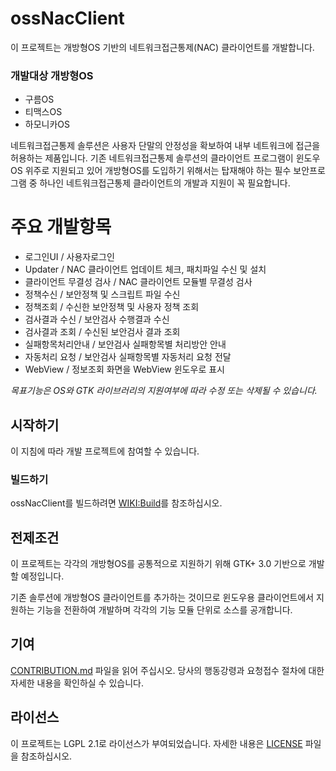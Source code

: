 # ossNacClient
이  프로젝트는  개방형OS 기반의 네트워크접근통제(NAC) 클라이언트를  개발합니다.
### 개발대상 개방형OS
* 구름OS
* 티맥스OS
* 하모니카OS

네트워크접근통제 솔루션은 사용자 단말의 안정성을 확보하여 내부 네트워크에 접근을 허용하는 제품입니다. 
기존  네트워크접근통제 솔루션의  클라이언트  프로그램이  윈도우OS 위주로  지원되고  있어  개방형OS를  도입하기  위해서는  탑재해야  하는  필수  보안프로그램  중  하나인  네트워크접근통제  클라이언트의  개발과  지원이  꼭  필요합니다.

# **주요 개발항목** 
* 로그인UI / 사용자로그인
* Updater / NAC 클라이언트 업데이트 체크, 패치파일 수신 및 설치
* 클라이언트 무결성 검사 / NAC 클라이언트 모듈별 무결성 검사
* 정책수신 / 보안정책 및 스크립트 파일 수신
* 정책조회 / 수신한 보안정책 및 사용자 정책 조회
* 검사결과 수신 / 보안검사 수행결과 수신
* 검사결과 조회 / 수신된 보안검사 결과 조회
* 실패항목처리안내 / 보안검사 실패항목별 처리방안 안내 
* 자동처리 요청 / 보안검사 실패항목별 자동처리 요청 전달
* WebView / 정보조회 화면을 WebView 윈도우로 표시

*목표기능은 OS와 GTK 라이브러리의 지원여부에 따라 수정 또는 삭제될 수 있습니다.*

## **시작하기**
이  지침에  따라  개발  프로젝트에  참여할  수  있습니다.

### **빌드하기**
ossNacClient를 빌드하려면 [WIKI:Build](https://github.com/Hunesion/ossNacClient/wiki/Build)를 참조하십시오.

## **전제조건**
이  프로젝트는  각각의  개방형OS를  공통적으로  지원하기  위해 GTK+ 3.0 기반으로  개발할  예정입니다.

기존  솔루션에  개방형OS 클라이언트를  추가하는  것이므로  윈도우용  클라이언트에서  지원하는  기능을  전환하여  개발하며 각각의  기능  모듈  단위로  소스를  공개합니다.

## **기여**
[CONTRIBUTION.md](https://github.com/Hunesion/ossNacClient/blob/master/CONTRIBUTING.md) 파일을  읽어  주십시오. 당사의  행동강령과  요청접수  절차에  대한  자세한  내용을  확인하실  수  있습니다.


## **라이선스**
이  프로젝트는 LGPL 2.1로  라이선스가  부여되었습니다. 자세한  내용은 [LICENSE](https://github.com/Hunesion/ossNacClient/blob/master/LICENSE) 파일을  참조하십시오.
